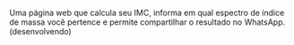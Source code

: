 
Uma página web que calcula seu IMC, informa em qual espectro de índice de massa você pertence e permite compartilhar o resultado no WhatsApp. (desenvolvendo)

